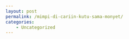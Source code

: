 ```yaml
---
layout: post
permalink: /mimpi-di-cariin-kutu-sama-monyet/
categories:
    - Uncategorized
---
```


